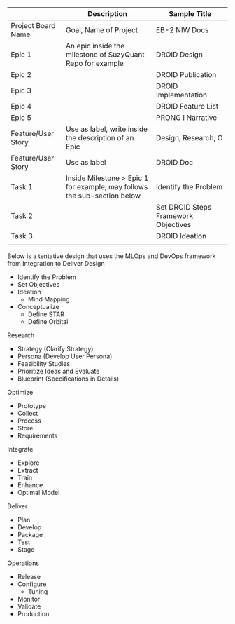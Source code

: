 ||Description|Sample Title|
|---|---|---|
|Project Board Name |Goal, Name of Project |EB-2 NIW Docs|
|Epic 1 |An epic inside the milestone of SuzyQuant Repo for example |DROID Design|
|Epic 2 ||DROID Publication|
|Epic 3 ||DROID Implementation|
|Epic 4 ||DROID Feature List|
|Epic 5 ||PRONG I Narrative|
|Feature/User Story|Use as label, write inside the description of an Epic|Design, Research, O|
|Feature/User Story|Use as label|DROID Doc|
|Task 1|Inside Milestone > Epic 1 for example; may follows the sub-section below|Identify the Problem|
|Task 2||Set DROID Steps Framework Objectives|
|Task 3||DROID Ideation|
||||



Below is a tentative design that uses the MLOps and DevOps framework from Integration to Deliver
Design
- Identify the Problem
- Set Objectives
- Ideation
  - Mind Mapping
- Conceptualize
  - Define STAR
  - Define Orbital

Research
- Strategy (Clarify Strategy)
- Persona (Develop User Persona)
- Feasibility Studies
- Prioritize Ideas and Evaluate
- Blueprint (Specifications in Details)

Optimize
- Prototype
- Collect
- Process
- Store
- Requirements


Integrate
- Explore
- Extract
- Train
- Enhance
- Optimal Model

Deliver
- Plan
- Develop
- Package
- Test
- Stage

Operations
- Release
- Configure
  - Tuning
- Monitor
- Validate
- Production
